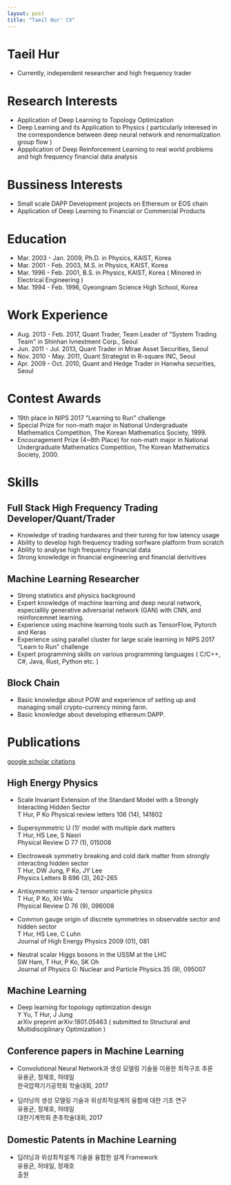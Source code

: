 ```yaml
---
layout: post
title: "Taeil Hur' CV"
---
```



# Taeil Hur

- Currently, independent researcher and high frequency trader


# Research Interests

- Application of Deep Learning to Topology Optimization
- Deep Learning and its Application to Physics ( particularly interesed in the correspondence between deep neural network and renormalization group flow )
- Appplication of Deep Reinforcement Learning to real world problems and high frequency financial data analysis

# Bussiness Interests

- Small scale DAPP Development projects on Ethereum or EOS chain
- Application of Deep Learning to Financial or Commercial Products


# Education

 - Mar. 2003 - Jan. 2009, Ph.D. in Physics, KAIST, Korea
 - Mar. 2001 - Feb. 2003, M.S. in Physics, KAIST, Korea
 - Mar. 1996 - Feb. 2001, B.S. in Physics, KAIST, Korea ( Minored in Electrical Engineering )
 - Mar. 1994 - Feb. 1996, Gyeongnam Science High School, Korea 


# Work Experience

- Aug. 2013 - Feb. 2017, Quant Trader, Team Leader of "System Trading Team" in Shinhan Ivnestment Corp., Seoul
- Jun. 2011 - Jul. 2013, Quant Trader in Mirae Asset Securities, Seoul
- Nov. 2010 - May. 2011, Quant Strategist in R-square INC, Seoul
- Apr. 2009 - Oct. 2010, Quant and Hedge Trader in Hanwha securities, Seoul


# Contest Awards
- 19th place in NIPS 2017 "Learning to Run" challenge
- Special Prize for non-math major in National Undergraduate Mathematics Competition,
The Korean Mathematics Society, 1999.
- Encouragement Prize (4~8th Place) for non-math major in National Undergraduate Mathematics Competition,
The Korean Mathematics Society, 2000.


# Skills
## Full Stack High Frequency Trading Developer/Quant/Trader
- Knowledge of trading hardwares and their tuning for low latency usage
- Ability to develop high frequency trading sorfware platform from scratch  
- Ablilty to analyse high frequency financial data
- Strong knowledge in financial engineering and financial derivitives

## Machine Learning Researcher

- Strong statistics and physics background
- Expert knowledge of machine learning and deep neural network, especiallily generative adversarial network (GAN) with CNN, and reinforcemnet learning. 
- Experience using machine learning tools such as TensorFlow, Pytorch and Keras  
- Experience using parallel cluster for large scale learning in NIPS 2017 "Learn to Run" challenge
- Expert programming skills on various programming languages ( C/C++, C#, Java, Rust, Python etc. )
 
## Block Chain
 
 - Basic knowledge about POW and experience of setting up and managing small crypto-currency mining farm.
 - Basic knowledge about developing ethereum DAPP. 
 
# Publications
 [google scholar citations](https://scholar.google.co.kr/citations?hl=ko&user=Lraw4C8AAAAJ)

## High Energy Physics
- Scale Invariant Extension of the Standard Model with a Strongly Interacting Hidden Sector  
T Hur, P Ko
Physical review letters 106 (14), 141802

- Supersymmetric U (1)′ model with multiple dark matters  
T Hur, HS Lee, S Nasri  
Physical Review D 77 (1), 015008

- Electroweak symmetry breaking and cold dark matter from strongly interacting hidden sector  
T Hur, DW Jung, P Ko, JY Lee  
Physics Letters B 696 (3), 262-265

- Antisymmetric rank-2 tensor unparticle physics  
T Hur, P Ko, XH Wu  
Physical Review D 76 (9), 096008

- Common gauge origin of discrete symmetries in observable sector and hidden sector  
T Hur, HS Lee, C Luhn  
Journal of High Energy Physics 2009 (01), 081

- Neutral scalar Higgs bosons in the USSM at the LHC  
SW Ham, T Hur, P Ko, SK Oh  
Journal of Physics G: Nuclear and Particle Physics 35 (9), 095007

## Machine Learning 
- Deep learning for topology optimization design  
Y Yu, T Hur, J Jung  
arXiv preprint arXiv:1801.05463
( submitted to Structural and Multidisciplinary Optimization )

## Conference papers in Machine Learning
- Convolutional Neural Network과 생성 모델링 기술을 이용한 최적구조 추론  
유용균, 정재호, 허태일  
한국압력기기공학회 학술대회, 2017

- 딥러닝의 생성 모델링 기술과 위상최적설계의 융합에 대한 기초 연구  
유용균, 정재호, 허태일  
대한기계학회 춘추학술대회, 2017 
 
## Domestic Patents in Machine Learning

- 딥러닝과 위상최적설계 기술을 융합한 설계 Framework  
유용균, 허태일, 정재호  
출원




